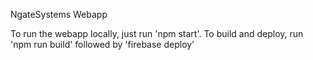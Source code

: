 NgateSystems Webapp

To run the webapp locally, just run 'npm start'. To build and deploy, run 'npm run build' followed by 'firebase deploy'


